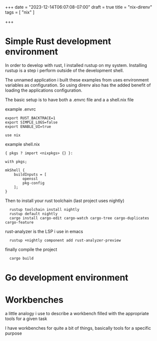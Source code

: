 +++
date = "2023-12-14T06:07:08-07:00"
draft = true
title = "nix-direnv"
tags = [ "nix" ]

+++


# Simple Rust development environment

In order to develop with rust, I installed rustup on my system. Installing rustup is
a step i perform outside of the development shell.

The unnamed application i built these examples from uses environment variables 
as configuration. So using direnv also has the added benefit of loading the
applications configuration.

The basic setup is to have both a .envrc file and a a shell.nix file

example .envrc

    export RUST_BACKTRACE=1
    export SIMPLE_LOGS=false
    export ENABLE_UI=true

    use nix

example shell.nix

    { pkgs ? import <nixpkgs> {} }:

    with pkgs;

    mkShell {
        buildInputs = [
            openssl
            pkg-config
        ];
    }

Then to install your rust toolchain (last project uses nightly)

      rustup toolchain install nightly
      rustup default nightly
      cargo install cargo-edit cargo-watch cargo-tree cargo-duplicates cargo-feature
      
rust-analyzer is the LSP i use in emacs

      rustup +nightly component add rust-analyzer-preview

finally compile the project

      cargo build


# Go development environment

# Workbenches

a little analogy i use to describe a workbench filled with the appropriate tools for a given task

I have workbenches for quite a bit of things, basically tools for a specific purpose







